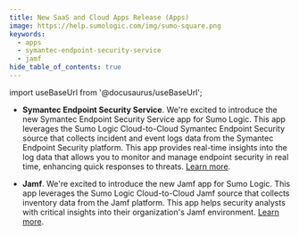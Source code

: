 ```yaml
---
title: New SaaS and Cloud Apps Release (Apps)
image: https://help.sumologic.com/img/sumo-square.png
keywords:
  - apps
  - symantec-endpoint-security-service
  - jamf
hide_table_of_contents: true    
---
```


import useBaseUrl from '@docusaurus/useBaseUrl';



- **Symantec Endpoint Security Service**. We're excited to introduce the new Symantec Endpoint Security Service app for Sumo Logic. This app leverages the Sumo Logic Cloud-to-Cloud Symantec Endpoint Security source that collects incident and event logs data from the Symantec Endpoint Security platform. This app provides real-time insights into the log data that allows you to monitor and manage endpoint security in real time, enhancing quick responses to threats. [Learn more](/docs/integrations/saas-cloud/symantec-endpoint-security-service/).

- **Jamf**. We're excited to introduce the new Jamf app for Sumo Logic. This app leverages the Sumo Logic Cloud-to-Cloud Jamf source that collects inventory data from the Jamf platform. This app helps security analysts with critical insights into their organization's Jamf environment. [Learn more](/docs/integrations/saas-cloud/jamf/).

